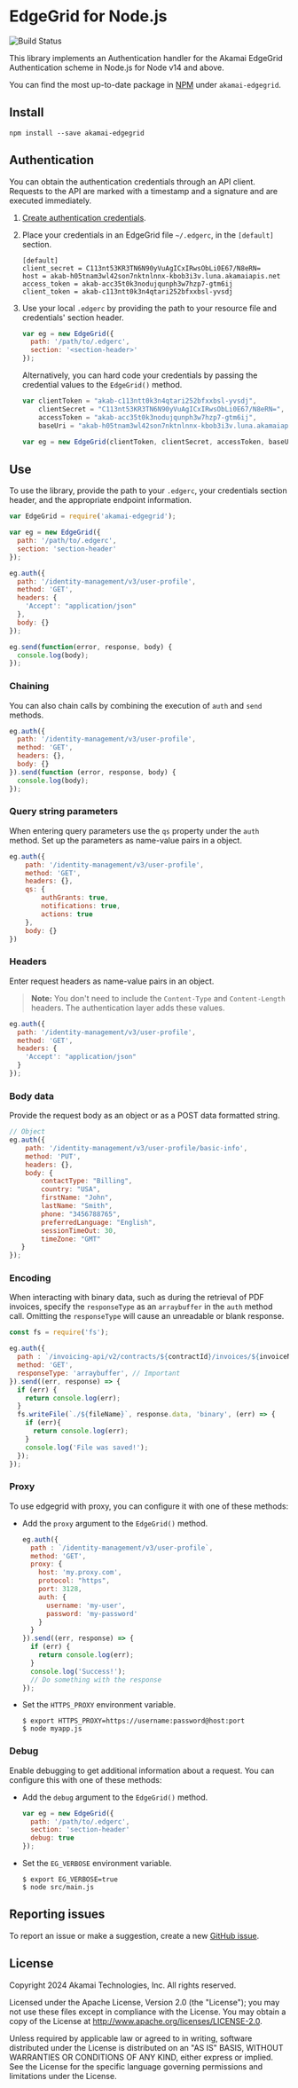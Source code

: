 # EdgeGrid for Node.js

![Build Status](https://github.com/akamai/AkamaiOPEN-edgegrid-node/actions/workflows/test.yml/badge.svg)

This library implements an Authentication handler for the Akamai EdgeGrid Authentication scheme in Node.js for Node v14 and above.

You can find the most up-to-date package in [NPM](https://www.npmjs.com/package/akamai-edgegrid) under `akamai-edgegrid`.

## Install

`npm install --save akamai-edgegrid`

## Authentication

You can obtain the authentication credentials through an API client. Requests to the API are marked with a timestamp and a signature and are executed immediately.

1. [Create authentication credentials](https://techdocs.akamai.com/developer/docs/set-up-authentication-credentials).

2. Place your credentials in an EdgeGrid file `~/.edgerc`, in the `[default]` section.

    ```
    [default]
    client_secret = C113nt53KR3TN6N90yVuAgICxIRwsObLi0E67/N8eRN=
    host = akab-h05tnam3wl42son7nktnlnnx-kbob3i3v.luna.akamaiapis.net
    access_token = akab-acc35t0k3nodujqunph3w7hzp7-gtm6ij
    client_token = akab-c113ntt0k3n4qtari252bfxxbsl-yvsdj
    ```

3. Use your local `.edgerc` by providing the path to your resource file and credentials' section header.

    ```javascript
    var eg = new EdgeGrid({
      path: '/path/to/.edgerc',
      section: '<section-header>'
    });
    ```

    Alternatively, you can hard code your credentials by passing the credential values to the `EdgeGrid()` method.

    ```javascript
    var clientToken = "akab-c113ntt0k3n4qtari252bfxxbsl-yvsdj",
        clientSecret = "C113nt53KR3TN6N90yVuAgICxIRwsObLi0E67/N8eRN=",
        accessToken = "akab-acc35t0k3nodujqunph3w7hzp7-gtm6ij",
        baseUri = "akab-h05tnam3wl42son7nktnlnnx-kbob3i3v.luna.akamaiapis.net";

    var eg = new EdgeGrid(clientToken, clientSecret, accessToken, baseUri);
    ```

## Use

To use the library, provide the path to your `.edgerc`, your credentials section header, and the appropriate endpoint information.

```javascript
var EdgeGrid = require('akamai-edgegrid');

var eg = new EdgeGrid({
  path: '/path/to/.edgerc',
  section: 'section-header'
});

eg.auth({
  path: '/identity-management/v3/user-profile',
  method: 'GET',
  headers: {
    'Accept': "application/json"
  },
  body: {}
});

eg.send(function(error, response, body) {
  console.log(body);
});
```

### Chaining

You can also chain calls by combining the execution of `auth` and `send` methods.

```javascript
eg.auth({
  path: '/identity-management/v3/user-profile',
  method: 'GET',
  headers: {},
  body: {}
}).send(function (error, response, body) {
  console.log(body);
});
```

### Query string parameters

When entering query parameters use the `qs` property under the `auth` method. Set up the parameters as name-value pairs in a object.

```javascript
eg.auth({
    path: '/identity-management/v3/user-profile',
    method: 'GET',
    headers: {},
    qs: {
        authGrants: true,
        notifications: true,
        actions: true
    },
    body: {}
})
```

### Headers

Enter request headers as name-value pairs in an object.

> **Note:** You don't need to include the `Content-Type` and `Content-Length` headers. The authentication layer adds these values.

```javascript
eg.auth({
  path: '/identity-management/v3/user-profile',
  method: 'GET',
  headers: {
    'Accept': "application/json"
  }
});
```

### Body data

Provide the request body as an object or as a POST data formatted string.

```javascript
// Object
eg.auth({
    path: '/identity-management/v3/user-profile/basic-info',
    method: 'PUT',
    headers: {},
    body: {
        contactType: "Billing",
        country: "USA",
        firstName: "John",
        lastName: "Smith",
        phone: "3456788765",
        preferredLanguage: "English",
        sessionTimeOut: 30,
        timeZone: "GMT"
   }
});
```

### Encoding

When interacting with binary data, such as during the retrieval of PDF invoices, specify the `responseType` as an `arraybuffer` in the `auth` method call. Omitting the `responseType` will cause an unreadable or blank response.

```javascript
const fs = require('fs');

eg.auth({
  path : `/invoicing-api/v2/contracts/${contractId}/invoices/${invoiceNumber}/files/${fileName}`,
  method: 'GET',
  responseType: 'arraybuffer', // Important
}).send((err, response) => {
  if (err) {
    return console.log(err);
  }
  fs.writeFile(`./${fileName}`, response.data, 'binary', (err) => {
    if (err){
      return console.log(err);
    }
    console.log('File was saved!');
  });
});
```

### Proxy

To use edgegrid with proxy, you can configure it with one of these methods:

- Add the `proxy` argument to the `EdgeGrid()` method.

  ```javascript
  eg.auth({
    path : `/identity-management/v3/user-profile`,
    method: 'GET',
    proxy: {
      host: 'my.proxy.com',
      protocol: "https",
      port: 3128,
      auth: {
        username: 'my-user',
        password: 'my-password'
      }
    }
  }).send((err, response) => {
    if (err) {
      return console.log(err);
    }
    console.log('Success!');
    // Do something with the response
  });
  ```

- Set the `HTTPS_PROXY` environment variable.

  ```shell
  $ export HTTPS_PROXY=https://username:password@host:port
  $ node myapp.js
  ```

### Debug

Enable debugging to get additional information about a request. You can configure this with one of these methods:

- Add the `debug` argument to the `EdgeGrid()` method.

  ```javascript
  var eg = new EdgeGrid({
    path: '/path/to/.edgerc',
    section: 'section-header'
    debug: true
  });
  ```

- Set the `EG_VERBOSE` environment variable.

  ```shell
  $ export EG_VERBOSE=true
  $ node src/main.js
  ```



## Reporting issues

To report an issue or make a suggestion, create a new [GitHub issue](https://github.com/akamai/AkamaiOPEN-edgegrid-node/issues).

## License

Copyright 2024 Akamai Technologies, Inc. All rights reserved.

Licensed under the Apache License, Version 2.0 (the "License"); you may not use these files except in compliance with the License. You may obtain a copy of the License at http://www.apache.org/licenses/LICENSE-2.0.

Unless required by applicable law or agreed to in writing, software distributed under the License is distributed on an "AS IS" BASIS, WITHOUT WARRANTIES OR CONDITIONS OF ANY KIND, either express or implied. See the License for the specific language governing permissions and limitations under the License.